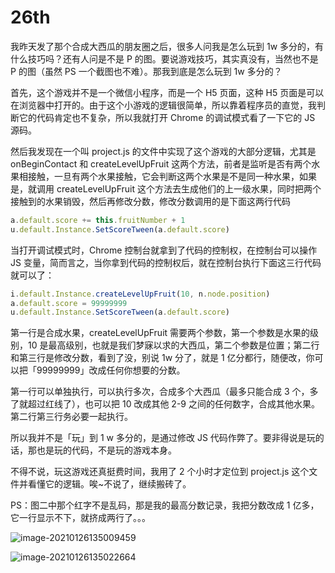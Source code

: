 # 26th

我昨天发了那个合成大西瓜的朋友圈之后，很多人问我是怎么玩到 1w 多分的，有什么技巧吗？还有人问是不是 P 的图。要说游戏技巧，其实真没有，当然也不是 P 的图（虽然 PS 一个截图也不难）。那我到底是怎么玩到 1w 多分的？

首先，这个游戏并不是一个微信小程序，而是一个 H5 页面，这种 H5 页面是可以在浏览器中打开的。由于这个小游戏的逻辑很简单，所以靠着程序员的直觉，我判断它的代码肯定也不复杂，所以我就打开 Chrome 的调试模式看了一下它的 JS 源码。

然后我发现在一个叫 project.js 的文件中实现了这个游戏的大部分逻辑，尤其是 onBeginContact 和 createLevelUpFruit 这两个方法，前者是监听是否有两个水果相接触，一旦有两个水果接触，它会判断这两个水果是不是同一种水果，如果是，就调用 createLevelUpFruit 这个方法去生成他们的上一级水果，同时把两个接触到的水果销毁，然后再修改分数，修改分数调用的是下面这两行代码

```javascript
a.default.score += this.fruitNumber + 1
u.default.Instance.SetScoreTween(a.default.score)
```

当打开调试模式时，Chrome 控制台就拿到了代码的控制权，在控制台可以操作 JS 变量，简而言之，当你拿到代码的控制权后，就在控制台执行下面这三行代码就可以了：

```javascript
i.default.Instance.createLevelUpFruit(10, n.node.position)
a.default.score = 99999999
u.default.Instance.SetScoreTween(a.default.score)
```

第一行是合成水果，createLevelUpFruit 需要两个参数，第一个参数是水果的级别，10 是最高级别，也就是我们梦寐以求的大西瓜，第二个参数是位置；第二行和第三行是修改分数，看到了没，别说 1w 分了，就是 1 亿分都行，随便改，你可以把「99999999」改成任何你想要的分数。

第一行可以单独执行，可以执行多次，合成多个大西瓜（最多只能合成 3 个，多了就超过红线了），也可以把 10 改成其他 2-9 之间的任何数字，合成其他水果。第二行第三行务必要一起执行。

所以我并不是「玩」到 1 w 多分的，是通过修改 JS 代码作弊了。要非得说是玩的话，那也是玩的代码，不是玩的游戏本身。

不得不说，玩这游戏还真挺费时间，我用了 2 个小时才定位到 project.js 这个文件并看懂它的逻辑。唉\~不说了，继续搬砖了。

PS：图二中那个红字不是乱码，那是我的最高分数记录，我把分数改成 1 亿多，它一行显示不下，就挤成两行了。。。

![image-20210126135009459](https://tva1.sinaimg.cn/large/008eGmZEly1gnbbgr2ytjj30kq1400vy.jpg)

![image-20210126135022664](https://tva1.sinaimg.cn/large/008eGmZEly1gnbbgx3ls9j30kq1320u0.jpg)
